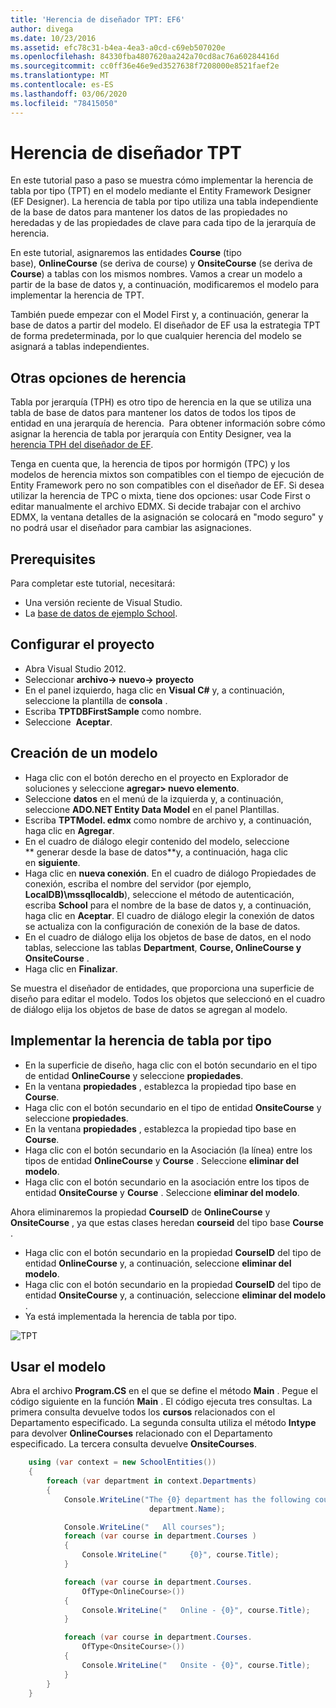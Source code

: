 ```yaml
---
title: 'Herencia de diseñador TPT: EF6'
author: divega
ms.date: 10/23/2016
ms.assetid: efc78c31-b4ea-4ea3-a0cd-c69eb507020e
ms.openlocfilehash: 84330fba4807620aa242a70cd8ac76a60284416d
ms.sourcegitcommit: cc0ff36e46e9ed3527638f7208000e8521faef2e
ms.translationtype: MT
ms.contentlocale: es-ES
ms.lasthandoff: 03/06/2020
ms.locfileid: "78415050"
---
```

# <a name="designer-tpt-inheritance"></a>Herencia de diseñador TPT
En este tutorial paso a paso se muestra cómo implementar la herencia de tabla por tipo (TPT) en el modelo mediante el Entity Framework Designer (EF Designer). La herencia de tabla por tipo utiliza una tabla independiente de la base de datos para mantener los datos de las propiedades no heredadas y de las propiedades de clave para cada tipo de la jerarquía de herencia.

En este tutorial, asignaremos las entidades **Course** (tipo base), **OnlineCourse** (se deriva de course) y **OnsiteCourse** (se deriva de **Course**) a tablas con los mismos nombres. Vamos a crear un modelo a partir de la base de datos y, a continuación, modificaremos el modelo para implementar la herencia de TPT.

También puede empezar con el Model First y, a continuación, generar la base de datos a partir del modelo. El diseñador de EF usa la estrategia TPT de forma predeterminada, por lo que cualquier herencia del modelo se asignará a tablas independientes.

## <a name="other-inheritance-options"></a>Otras opciones de herencia

Tabla por jerarquía (TPH) es otro tipo de herencia en la que se utiliza una tabla de base de datos para mantener los datos de todos los tipos de entidad en una jerarquía de herencia.  Para obtener información sobre cómo asignar la herencia de tabla por jerarquía con Entity Designer, vea la [herencia TPH del diseñador de EF](~/ef6/modeling/designer/inheritance/tph.md). 

Tenga en cuenta que, la herencia de tipos por hormigón (TPC) y los modelos de herencia mixtos son compatibles con el tiempo de ejecución de Entity Framework pero no son compatibles con el diseñador de EF. Si desea utilizar la herencia de TPC o mixta, tiene dos opciones: usar Code First o editar manualmente el archivo EDMX. Si decide trabajar con el archivo EDMX, la ventana detalles de la asignación se colocará en "modo seguro" y no podrá usar el diseñador para cambiar las asignaciones.

## <a name="prerequisites"></a>Prerequisites

Para completar este tutorial, necesitará:

- Una versión reciente de Visual Studio.
- La [base de datos de ejemplo School](~/ef6/resources/school-database.md).

## <a name="set-up-the-project"></a>Configurar el proyecto

-   Abra Visual Studio 2012.
-   Seleccionar **archivo-&gt; nuevo-&gt; proyecto**
-   En el panel izquierdo, haga clic en **Visual C\#** y, a continuación, seleccione la plantilla de **consola** .
-   Escriba **TPTDBFirstSample** como nombre.
-   Seleccione  **Aceptar**.

## <a name="create-a-model"></a>Creación de un modelo

-   Haga clic con el botón derecho en el proyecto en Explorador de soluciones y seleccione **agregar&gt; nuevo elemento**.
-   Seleccione **datos** en el menú de la izquierda y, a continuación, seleccione **ADO.NET Entity Data Model** en el panel Plantillas.
-   Escriba **TPTModel. edmx** como nombre de archivo y, a continuación, haga clic en **Agregar**.
-   En el cuadro de diálogo elegir contenido del modelo, seleccione ** generar desde la base de datos**y, a continuación, haga clic en **siguiente**.
-   Haga clic en **nueva conexión**.
    En el cuadro de diálogo Propiedades de conexión, escriba el nombre del servidor (por ejemplo, **LocalDB)\\mssqllocaldb**), seleccione el método de autenticación, escriba **School** para el nombre de la base de datos y, a continuación, haga clic en **Aceptar**.
    El cuadro de diálogo elegir la conexión de datos se actualiza con la configuración de conexión de la base de datos.
-   En el cuadro de diálogo elija los objetos de base de datos, en el nodo tablas, seleccione las tablas **Department**, **Course, OnlineCourse y OnsiteCourse** .
-   Haga clic en **Finalizar**.

Se muestra el diseñador de entidades, que proporciona una superficie de diseño para editar el modelo. Todos los objetos que seleccionó en el cuadro de diálogo elija los objetos de base de datos se agregan al modelo.

## <a name="implement-table-per-type-inheritance"></a>Implementar la herencia de tabla por tipo

-   En la superficie de diseño, haga clic con el botón secundario en el tipo de entidad **OnlineCourse** y seleccione **propiedades**.
-   En la ventana **propiedades** , establezca la propiedad tipo base en **Course**.
-   Haga clic con el botón secundario en el tipo de entidad **OnsiteCourse** y seleccione **propiedades**.
-   En la ventana **propiedades** , establezca la propiedad tipo base en **Course**.
-   Haga clic con el botón secundario en la Asociación (la línea) entre los tipos de entidad **OnlineCourse** y **Course** .
    Seleccione **eliminar del modelo**.
-   Haga clic con el botón secundario en la asociación entre los tipos de entidad **OnsiteCourse** y **Course** .
    Seleccione **eliminar del modelo**.

Ahora eliminaremos la propiedad **CourseID** de **OnlineCourse** y **OnsiteCourse** , ya que estas clases heredan **courseid** del tipo base **Course** .

-   Haga clic con el botón secundario en la propiedad **CourseID** del tipo de entidad **OnlineCourse** y, a continuación, seleccione **eliminar del modelo**.
-   Haga clic con el botón secundario en la propiedad **CourseID** del tipo de entidad **OnsiteCourse** y, a continuación, seleccione **eliminar del modelo** .
-   Ya está implementada la herencia de tabla por tipo.

![TPT](~/ef6/media/tpt.png)

## <a name="use-the-model"></a>Usar el modelo

Abra el archivo **Program.CS** en el que se define el método **Main** . Pegue el código siguiente en la función **Main** . El código ejecuta tres consultas. La primera consulta devuelve todos los **cursos** relacionados con el Departamento especificado. La segunda consulta utiliza el método **Intype** para devolver **OnlineCourses** relacionado con el Departamento especificado. La tercera consulta devuelve **OnsiteCourses**.

``` csharp
    using (var context = new SchoolEntities())
    {
        foreach (var department in context.Departments)
        {
            Console.WriteLine("The {0} department has the following courses:",
                               department.Name);

            Console.WriteLine("   All courses");
            foreach (var course in department.Courses )
            {
                Console.WriteLine("     {0}", course.Title);
            }

            foreach (var course in department.Courses.
                OfType<OnlineCourse>())
            {
                Console.WriteLine("   Online - {0}", course.Title);
            }

            foreach (var course in department.Courses.
                OfType<OnsiteCourse>())
            {
                Console.WriteLine("   Onsite - {0}", course.Title);
            }
        }
    }
```
